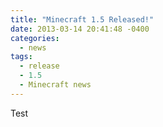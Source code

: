 ```yaml
---
title: "Minecraft 1.5 Released!"
date: 2013-03-14 20:41:48 -0400
categories:
  - news
tags:
  - release
  - 1.5
  - Minecraft news
---
```


Test